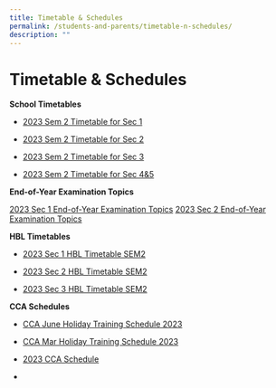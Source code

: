 ```yaml
---
title: Timetable & Schedules
permalink: /students-and-parents/timetable-n-schedules/
description: ""
---
```

# Timetable & Schedules

**School Timetables**   

* [2023 Sem 2 Timetable for Sec 1](/files/Timetable%20&%20Schedules/2023%20SEM2/2023%20sem%202%20class%20-%20sec%201.pdf)
* [2023 Sem 2 Timetable for Sec 2](/files/Timetable%20&%20Schedules/2023%20SEM2/2023%20sem%202%20class%20-%20sec%202.pdf)

* [2023 Sem 2 Timetable for Sec 3](/files/Timetable%20&%20Schedules/2023%20SEM2/2023%20sem%202%20class%20-%20sec%203.pdf)

* [2023 Sem 2 Timetable for Sec 4&5](/files/Timetable%20&%20Schedules/2023%20SEM2/2023%20sem%202%20class%20sec%2045.pdf)

**End-of-Year Examination Topics**

[2023 Sec 1 End-of-Year Examination Topics]()
[2023 Sec 2 End-of-Year Examination Topics](/files/Timetable%20&%20Schedules/2023%20SEM2/2023%20sec%202%20end-of-year%20examination%20topics.pdf)

  
**HBL Timetables**

*   [2023 Sec 1 HBL Timetable SEM2](/files/Timetable%20&%20Schedules/2023%20SEM2/2023%20hbl%20timetable%20sem2%20-%20sec%201.pdf)

*   [2023 Sec 2 HBL Timetable SEM2](/files/Timetable%20&%20Schedules/2023%20SEM2/2023%20hbl%20timetable%20sem2%20-%20sec%202.pdf)

*   [2023 Sec 3 HBL Timetable SEM2](/files/Timetable%20&%20Schedules/2023%20SEM2/2023%20hbl%20timetable%20sem2%20-%20sec%203.pdf)

  

**CCA Schedules**

* [CCA June Holiday Training Schedule 2023](/files/Timetable%20&%20Schedules/cca%20jun%20holiday%20training%20schedule%202023_v2.pdf)
*   [CCA Mar Holiday Training Schedule 2023](/files/Timetable%20&%20Schedules/MJS_CCA%20Mar%20Holiday%20Training%20Schedule%202023.pdf)
    
*   [2023 CCA Schedule](/files/Timetable%20&%20Schedules/MJS_CCA%20Schedule%202023.pdf)
*
